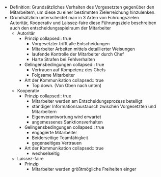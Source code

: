 - Definition: Grundsätzliches Verhalten des Vorgesetzten gegenüber den Mitarbeitern, um diese zu einer bestimmten Zielerreichung hinzulenken.
- Grundsätzlich unterscheidet man in 3 Arten von Führungszielen Autoritär, Kooperativ und Laissez-faire diese Führungsziele beschreiben auch den entscheidungsspielraum der Mitarbeiter
	- Autoritär
		- Prinzip
		  collapsed:: true
			- Vorgesetzter trifft alle Entscheidungen
			- Mitarbeiter Arbeiten mittels detaillierter Weisungen
			- laufende Kontrolle der Mitarbeiter durch Chef
			- Harte Strafen bei Fehlverhalten
		- Gelingensbedingungen
		  collapsed:: true
			- Vertrauen auf Kompetenz des Chefs
			- Folgsame Mitarbeiter
		- Art der Kommunikation
		  collapsed:: true
			- Top down. (Von Oben nach unten)
	- Kooperativ
		- Prinzip
		  collapsed:: true
			- Mitarbeiter werden am Entscheidungsprozess beteiligt
			- ständiger Informationsaustausch zwischen Vorgesetzten und Mitarbeitern
			- Eigenverantwortung wird erwartet
			- angemessenes Sanktionsverhalten
		- Gelingensbedingungen
		  collapsed:: true
			- engagierte Mitarbeiter
			- Beiderseitige Teamfähigkeit
			- gegenseitiges Vertrauen
		- Art der Kommunikation
		  collapsed:: true
			- wechselseitig
	- Laissez-faire
		- Prinzip
			- Mitarbeiter werden größtmögliche Freiheiten einger